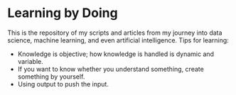 # Learning by Doing
This is the repository of my scripts and articles from my journey into data science, machine learning, and even artificial intelligence. 
Tips for learning:
- Knowledge is objective; how knowledge is handled is dynamic and variable.
- If you want to know whether you understand something, create something by yourself.
- Using output to push the input.
